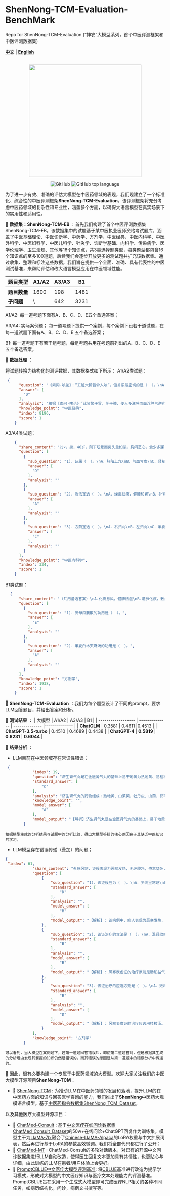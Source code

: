 # ShenNong-TCM-Evaluation-BenchMark
Repo for ShenNong-TCM-Evaluation (“神农”大模型系列，首个中医评测框架和中医评测数据集)

[**中文**](./README.md) | [**English**](./README.md)

<p align="center">
    <br>
    <img src="https://github.com/michael-wzhu/ShenNong-TCM-LLM/blob/main/pics/ShenNong-TCM_banner.png" width="355"/>
    <br>
</p>
<p align="center">
    <img alt="GitHub" src="https://img.shields.io/github/license/ymcui/Chinese-LLaMA-Alpaca.svg?color=blue&style=flat-square">
    <img alt="GitHub top language" src="https://img.shields.io/github/languages/top/ymcui/Chinese-LLaMA-Alpaca">
</p>

为了进一步有效、准确的评估大模型在中医药领域的表现，我们现建立了一个标准化、综合性的中医评测框架**ShenNong-TCM-Evaluation**，该评测框架将充分考虑中医药领域的复杂性和专业性，涵盖多个方面，以确保大语言模型在真实场景下的实用性和适用性。


🚀 **数据集：ShenNong-TCM-EB** ：首先我们构建了首个中医评测数据集ShenNong-TCM-EB。该数据集中的试题基于某中医执业医师资格考试题库，涵盖了中医基础理论、中医诊断学、中药学、方剂学、中医经典、中医内科学、中医外科学、中医妇科学、中医儿科学、针灸学、诊断学基础、内科学、传染病学、医学伦理学、卫生法规、其他等16个知识点，共3类选择题类型，每类题型都包含16个知识点的至多100道题，后续我们会逐步开放更多的测试题并扩充该数据集。通过收集、整理和标注这些数据，我们旨在提供一个全面、准确、具有代表性的中医测试基准，来帮助评估和改大语言模型应用在中医领域性能。

| 题目类型           | A1/A2       | A3/A3       | B1       |
| ------------------ | -------------- | -------------- |-------------- |
| **题目数量**           | 1600           | 198         |1481         |
| **子问题**             | \           | 642          | 3231          |

A1/A2: 每一道考题下面有A、B、C、D、E五个备选答案；

A3/A4: 实际案例题； 每一道考题下提供一个案例，每个案例下设若干道试题，在每一道试题下面有A、B、C、D、E 五个备选答案；

B1:  每一道考题下有若干组考题，每组考题共用在考题前列出的A、B、C、D、E五个备选答案。


🚀 **数据处理** ：

将试题转换为结构化的测评数据，其数据格式如下所示：
A1/A2类试题：
```json
 {
      "question": "《素问·咳论》：“五脏六腑皆令人咳”，但关系最密切的是（  ）。\nA．心肺\nB．肺肾\nC．肺脾\nD．肺胃\nE．肺大肠",
      "answer": [
        "D"
      ],
      "analysis": "根据《素问·咳论》“此皆聚于胃，关于肺，使人多涕唾而面浮肿气逆也”可知与五脏六腑皆令人咳关系最密切的脏腑为肺胃。手太阴肺经起于中焦，还循胃口，上膈属肺。寒凉饮食入胃，导致中焦寒，寒气循手太阴肺经上入于肺中，导致肺寒，肺为娇脏，不耐寒热，外内寒邪并聚于肺，则肺失宣降，肺气上逆发生咳嗽。因此答案选D。",
      "knowledge_point": "中医经典",
      "index": 8196,
      "score": 1
    }
```
A3/A4类试题：
```json
    {
      "share_content": "刘×，男，46岁，刻下眩晕而见头重如蒙。胸闷恶心，食少多寐，苔白腻，脉濡滑。",
      "question": [
        {
          "sub_question": "1)．证属（  ）。\nA．肝阳上亢\nB．气血亏虚\nC．肾精不足\nD．痰浊中阻\nE．以上都不是\n",
          "answer": [
            "D"
          ],
          "analysis": ""
        },
        {
          "sub_question": "2)．治法宜选（  ）。\nA．燥湿祛痰，健脾和胃\nB．补肾滋阴\nC．补肾助阳\nD．补养气血，健运脾胃\nE．平肝潜阳，滋养肝肾\n",
          "answer": [
            "A"
          ],
          "analysis": ""
        },
        {
          "sub_question": "3)．方药宜选（  ）。\nA．右归丸\nB．左归丸\nC．半夏白术天麻汤\nD．归脾汤\nE．天麻钩藤饮\n",
          "answer": [
            "C"
          ],
          "analysis": ""
        }
      ],
      "knowledge_point": "中医内科学",
      "index": 334,
      "score": 1
    }
```
B1类试题：
```json
  {
      "share_content": "（共用备选答案）\nA.化痰息风，健脾祛湿\nB.清肺化痰，散结排脓\nC.疏风宣肺，化痰止咳\nD.清热化痰，平肝息风\nE.润肺清热，理气化痰\n",
      "question": [
        {
          "sub_question": "1)．贝母瓜蒌散的功用是（  ）。",
          "answer": [
            "E"
          ],
          "analysis": ""
        },
        {
          "sub_question": "2)．半夏白术天麻汤的功用是（  ）。",
          "answer": [
            "A"
          ],
          "analysis": ""
        }
      ],
      "knowledge_point": "方剂学",
      "index": 1938,
      "score": 1
    }
```

🚀 **ShenNong-TCM-Evaluation** ：我们为每个题型设计了不同的prompt，要求LLM回答题目，并给出答案和分析。

🚀 **测试结果** ：
| 大模型           | A1/A2       | A3/A3       | B1       |
| ------------------ | -------------- | -------------- |-------------- |
| **ChatGLM**           | 0.3581          | 0.4611          |0.4513      |
| **ChatGPT-3.5-turbo** | 0.4510          | 0.4689          | 0.4438     |
| **ChatGPT-4**         | **0.5819**      | **0.6231**      | **0.6044** |


🚀 **结果分析** ：
- LLM目前在中医领域存在常识性错误；
```json
 {
            "index": 19,
            "question": "济生肾气丸是在金匮肾气丸的基础上易干地黄为熟地黄、易桂枝为官桂，再加（  ）。\nA．麦冬、五味子\nB．远志、石菖蒲\nC．牛膝、车前子\nD．杜仲、鹿角胶\nE．枸杞、龟甲胶\n",
            "standard_answer": [
                "C"
            ],
            "analysis": "济生肾气丸的药物组成：熟地黄、山茱萸、牡丹皮、山药、茯苓、泽泻、肉桂、附子、牛膝、车前子。金匮肾气丸的药物组成：附子、桂心、干地黄、泽泻、山茱萸、茯苓、牡丹皮、山药。",
            "knowledge_point": "",
            "model_answer": [
                "A"
            ],
            "model_output": "【解析】济生肾气丸是在金匮肾气丸的基础上，易干地黄为熟地黄，易桂枝为官桂，再加麦冬、五味子。麦冬能清热养阴，五味子能收敛生津，二者配合，既能滋阴养肾，又能固涩精关。所以答案是A。 <eoe>\n【答案】A <eoa>"
        }
 ``` 

    根据模型生成的分析结果与试题中的分析比较，得出大模型答错的核心原因在于其缺乏中医知识的学习。
- LLM模型存在错误传递（叠加）的问题；
```json
{
 "index": 61,
            "share_content": "外感风寒，证候表现为恶寒发热，无汗肢冷，倦怠嗜卧，舌淡苔白，脉沉无力，且用辛温发表药汗不出。",
            "question": [
                {
                    "sub_question": "1)．该证候应为（  ）。\nA．少阴里寒证\nB．风寒表虚证\nC．风寒表实证\nD．阳虚外感风寒证\nE．气虚外感风寒证\n",
                    "standard_answer": [
                        "D"
                    ],
                    "analysis": "",
                    "model_answer": [
                        "B"
                    ],
                    "model_output": "【解析】: 该病例中，病人表现为恶寒发热，无汗肢冷，倦怠嗜卧，舌淡苔白，脉沉无力，这些都是风寒表虚证的表现。风寒表虚证的主要症状是恶寒重，发热轻，无汗，肢冷，倦怠，嗜卧，舌淡，苔白，脉沉无力。而且用辛温发表药汗不出，也符合风寒表虚证的特点。因此，该证候应为风寒表虚证。 <eoe>\n【答案】: B <eoa>"
                },
                {
                    "sub_question": "2)．该证治疗的立法是（  ）。\nA．温肾散寒\nB．助阳益气，外散风寒\nC．解肌发汗，调和营卫\nD．辛温发汗，宣肺平喘\nE．祛风散寒，益气和中\n",
                    "standard_answer": [
                        "B"
                    ],
                    "analysis": "",
                    "model_answer": [
                        "B"
                    ],
                    "model_output": "【解析】: 风寒表虚证的治疗原则是助阳益气，外散风寒。因为风寒表虚证的病因是风寒邪气侵袭，导致阳气不足，不能抵抗外邪，所以需要助阳益气，增强机体的抵抗力，同时外散风寒，驱除邪气。其他选项如温肾散寒，解肌发汗，调和营卫，辛温发汗，宣肺平喘，祛风散寒，益气和中等都不符合风寒表虚证的治疗原则。 <eoe>\n【答案】: B <eoa>"
                },
                {
                    "sub_question": "3)．该证治疗的应选方剂是（  ）。\nA．败毒散\nB．再造散\nC．参苏饮\nD．桂枝汤\nE．葱白七味饮\n",
                    "standard_answer": [
                        "B"
                    ],
                    "analysis": "",
                    "model_answer": [
                        "D"
                    ],
                    "model_output": "【解析】: 风寒表虚证的治疗应选用桂枝汤。桂枝汤的主要作用是解表散寒，温中止痛，适用于风寒表虚证。败毒散主治热毒病证，再造散主治气血两虚，参苏饮主治风寒咳嗽，葱白七味饮主治风寒头痛，都不符合风寒表虚证的治疗原则。 <eoe>\n【答案】: D <eoa>"
                }
            ],
            "knowledge_point": "方剂学"
        }
 ``` 

    可以看到，当大模型在案例题下，若第一道题回答错误后，即使第二道题答对，但是根据其生成的分析理由发现其掌握的知识仍然是错误的，而其错误的原因是从第一道题中的错误分析中传递的。
  
🚀 因此，很有必要构建一个专属于中医药领域的大模型。欢迎大家关注我们的中医大模型开源项目**ShenNong-TCM**：

- 🚀 [ShenNong-TCM](https://github.com/michael-wzhu/ShenNong-TCM-LLM) : 为推动LLM在中医药领域的发展和落地，提升LLM的在中医药方面的知识与回答医学咨询的能力，我们推出了**ShenNong**中医药大规模语言模型。基于[中医药指令数据集ShenNong_TCM_Dataset](https://huggingface.co/datasets/michaelwzhu/ShenNong_TCM_Dataset)。

以及其他医疗大模型开源项目：
- 🚀 [ChatMed-Consult](https://huggingface.co/michaelwzhu/ChatMed-Consult) : 基于[中文医疗在线问诊数据集ChatMed_Consult_Dataset](https://huggingface.co/datasets/michaelwzhu/ChatMed_Consult_Dataset)的50w+在线问诊+ChatGPT回复作为训练集。模型主干为[LlaMA-7b](https://github.com/facebookresearch/llama),融合了[Chinese-LlaMA-Alpaca](https://github.com/ymcui/Chinese-LLaMA-Alpaca)的LoRA权重与中文扩展词表，然后再进行基于LoRA的参数高效微调。我们将全部代码都进行了公开；
- 🚀 [ChatMed-MT](https://huggingface.co/michaelwzhu/ChatMed-MT) : ChatMed-Consult的多轮对话版本，对已有的开源中文问诊数据集进行LLM自动改造，使得医生回复文本更加具有共情性，也更贴心与详细，由此训练的LLM在患者/用户体验上会更好。
- 🚀 [PromptCBLUE中文医疗大模型评测基准](https://github.com/michael-wzhu/PromptCBLUE): 将[CBLUE](https://tianchi.aliyun.com/dataset/95414)基准进行改造为提示学习模式，形成对大模型的中文医疗知识与医疗文本处理能力的评测基准。PromptCBLUE旨在采用一个生成式大模型即可完成医疗NLP相关的各种不同任务，如病历结构化，问诊，病例文书撰写等。

